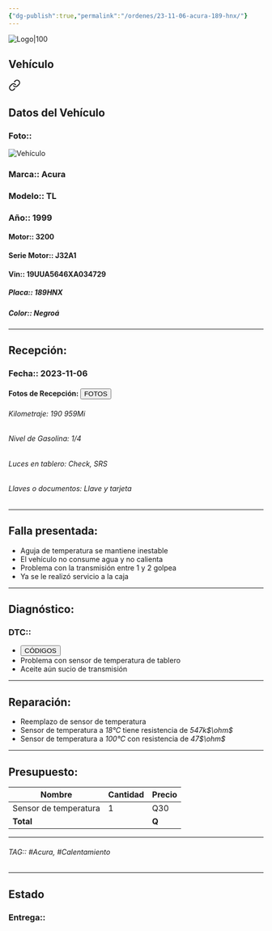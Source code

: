 ```yaml
---
{"dg-publish":true,"permalink":"/ordenes/23-11-06-acura-189-hnx/"}
---
```


![Logo|100](http://drive.google.com/uc?export=view&id=137fl3TIZ0-PU8b-Pt0bsjclwHub_u78G)

## Vehículo

<div class="transclusion internal-embed is-loaded"><a class="markdown-embed-link" href="/vehiculos/acura/acura-189-hnx/#datos-del-vehiculo" aria-label="Open link"><svg xmlns="http://www.w3.org/2000/svg" width="24" height="24" viewBox="0 0 24 24" fill="none" stroke="currentColor" stroke-width="2" stroke-linecap="round" stroke-linejoin="round" class="svg-icon lucide-link"><path d="M10 13a5 5 0 0 0 7.54.54l3-3a5 5 0 0 0-7.07-7.07l-1.72 1.71"></path><path d="M14 11a5 5 0 0 0-7.54-.54l-3 3a5 5 0 0 0 7.07 7.07l1.71-1.71"></path></svg></a><div class="markdown-embed">



## Datos del Vehículo 
### Foto:: 
![Vehículo](http://drive.google.com/uc?export=view&id=13Xy9oIfIHNVBrg6EZSZZ-Gt7xRmmtPli)

### Marca:: Acura 
### Modelo:: TL
### Año:: 1999
#### Motor:: 3200
#### Serie Motor:: J32A1
#### Vin:: 19UUA5646XA034729
##### Placa:: 189HNX
##### Color:: Negroá
---


</div></div>


## Recepción:
### Fecha:: 2023-11-06
#### Fotos de Recepción: <a href="http"><button class="btn success">FOTOS</button></a>

###### Kilometraje: 190 959Mi
###### Nivel de Gasolina: 1/4
###### Luces en tablero: Check, SRS
###### Llaves o documentos: Llave y tarjeta 

---

## Falla presentada:
- Aguja de temperatura se mantiene inestable 
- El vehículo no consume agua y no calienta 
- Problema con la transmisión entre 1 y 2 golpea 
- Ya se le realizó servicio a la caja 


---

## Diagnóstico:
### DTC:: 

- <a href="http"><button class="btn success">CÓDIGOS</button></a>
- Problema con sensor de temperatura de tablero 
- Aceite aún sucio de transmisión 

---
## Reparación:
- Reemplazo de sensor de temperatura 
- Sensor de temperatura a *18°C* tiene resistencia de *547k$\ohm$*
- Sensor de temperatura a *100°C* con resistencia de *47$\ohm$*

---

## Presupuesto:

| Nombre | Cantidad | Precio |
| ------ | -------- | ------ |
|    Sensor de temperatura    |    1      |   Q30     |
| **Total**       |        |    **Q**    |

---

###### TAG:: #Acura, #Calentamiento 

---

## Estado

### Entrega:: 